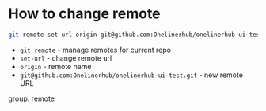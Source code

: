 # How to change remote

```bash
git remote set-url origin git@github.com:Onelinerhub/onelinerhub-ui-test.git
```

- `git remote` - manage remotes for current repo
- `set-url` - change remote url
- `origin` - remote name
- `git@github.com:Onelinerhub/onelinerhub-ui-test.git` - new remote URL

group: remote


